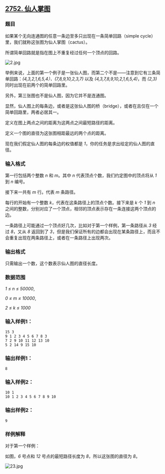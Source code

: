 ## [2752. 仙人掌图](https://www.acwing.com/problem/content/2754/)

### 题目

如果某个无向连通图的任意一条边至多只出现在一条简单回路（simple cycle）里，我们就称这张图为仙人掌图（cactus）。

所谓简单回路就是指在图上不重复经过任何一个顶点的回路。

 ![2.jpg](https://cdn.acwing.com/media/article/image/2020/11/04/19_5b11645a1e-2.jpg)

举例来说，上面的第一个例子是一张仙人图，而第二个不是——注意到它有三条简单回路：*(4,3,2,1,6,5,4）、(7,8,9,10,2,3,7)* 以及 *(4,3,7,8,9,10,2,1,6,5,4)*，而 *(2,3)* 同时出现在前两个的简单回路里。

另外，第三张图也不是仙人图，因为它并不是连通图。

显然，仙人图上的每条边，或者是这张仙人图的桥（bridge），或者在且仅在一个简单回路里，两者必居其一。

定义在图上两点之间的距离为这两点之间最短路径的距离。

定义一个图的直径为这张图相距最远的两个点的距离。

现在我们假定仙人图的每条边的权值都是 *1*，你的任务是求出给定的仙人图的直径。

### 输入格式

第一行包括两个整数 *n* 和 *m*。其中 *n* 代表顶点个数，我们约定图中的顶点将从 *1* 到 *n* 编号。

接下来一共有 *m* 行。代表 *m* 条路径。

每行的开始有一个整数 *k*，代表在这条路径上的顶点个数。接下来是 *k* 个 *1* 到 *n* 之间的整数，分别对应了一个顶点，相邻的顶点表示存在一条连接这两个顶点的边。

一条路径上可能通过一个顶点好几次，比如对于第一个样例，第一条路径从 *3* 经过 *8*，又从 *8* 返回到了 *3*，但是我们保证所有的边都会出现在某条路径上，而且不会重复出现在两条路径上，或者在一条路径上出现两次。

### 输出格式

只需输出一个数，这个数表示仙人图的直径长度。

### 数据范围

*1 ≤ n ≤ 50000*,

*0 ≤ m ≤ 10000*,

*2 ≤ k ≤ 1000*

### 输入样例1：

```
15 3
9 1 2 3 4 5 6 7 8 3
7 2 9 10 11 12 13 10
5 2 14 9 15 10
```

### 输出样例1：

```
8
```

### 输入样例2：

```
10 1
10 1 2 3 4 5 6 7 8 9 10
```

### 输出样例2：

```
9
```

### 样例解释

对于第一个样例：

如图，*6* 号点和 *12* 号点的最短路径长度为 *8*，所以这张图的直径为 *8*。

 ![23.jpg](https://cdn.acwing.com/media/article/image/2020/11/04/19_9a6d81981e-23.jpg)
